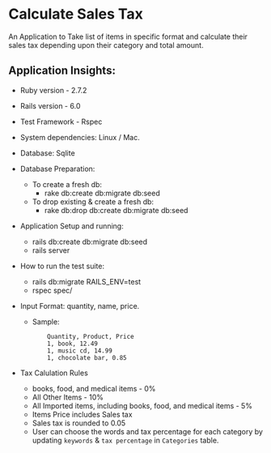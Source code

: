 # Calculate Sales Tax

An Application to Take list of items in specific format and calculate their sales tax depending upon their category and total amount.

## Application Insights:

* Ruby version - 2.7.2

* Rails version - 6.0

* Test Framework - Rspec

* System dependencies: Linux / Mac.

* Database: Sqlite

* Database Preparation:
	- To create a fresh db:
		- rake db:create db:migrate db:seed
	- To drop existing & create a fresh db:
		- rake db:drop db:create db:migrate db:seed

* Application Setup and running:
	- rails db:create db:migrate db:seed
	- rails server

* How to run the test suite:
	- rails db:migrate RAILS_ENV=test
	- rspec spec/

* Input Format: quantity, name, price.
	- Sample:
		```
			Quantity, Product, Price
			1, book, 12.49
			1, music cd, 14.99
			1, chocolate bar, 0.85
		```
* Tax Calulation Rules
	- books, food, and medical items - 0%
	- All Other Items - 10%
	- All Imported items, including books, food, and medical items - 5%
	- Items Price includes Sales tax
	- Sales tax is rounded to 0.05
	- User can choose the words and tax percentage for each category by updating `keywords` & `tax percentage` in `Categories` table.
